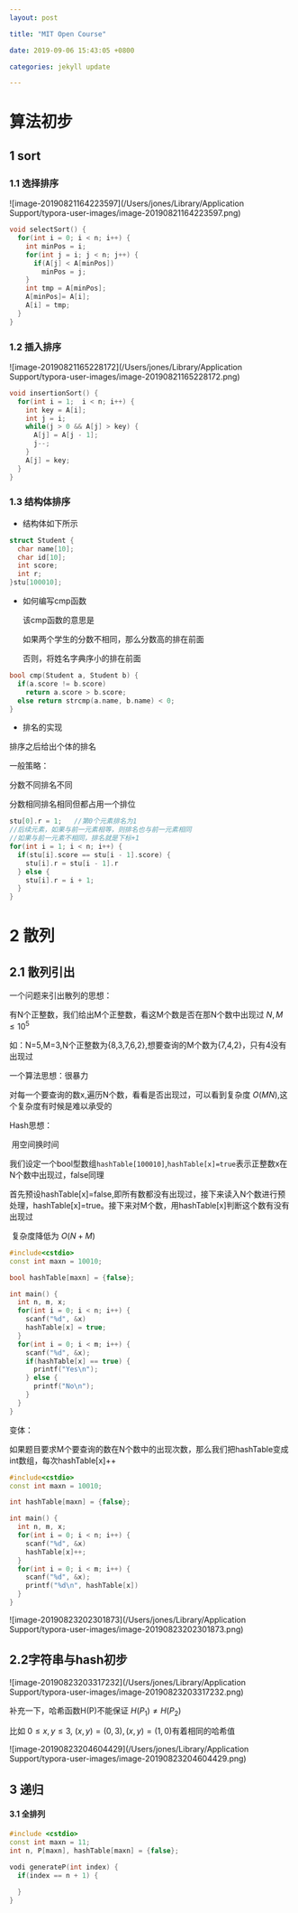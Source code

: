 ```yaml
---
layout: post

title: "MIT Open Course"

date: 2019-09-06 15:43:05 +0800

categories: jekyll update

---
```


<script type="text/x-mathjax-config">
MathJax.Hub.Config({
tex2jax: {
skipTags: ['script', 'noscript', 'style', 'textarea', 'pre'],
inlineMath: [['$','$']]
}
});
</script>
<script src='https://cdnjs.cloudflare.com/ajax/libs/mathjax/2.7.5/latest.js?config=TeX-MML-AM_CHTML' async></script>

<script type="text/x-mathjax-config">
MathJax.Hub.Config({
tex2jax: {
skipTags: ['script', 'noscript', 'style', 'textarea', 'pre'],
inlineMath: [['$','$']]
}
});
</script>
<script src='https://cdnjs.cloudflare.com/ajax/libs/mathjax/2.7.5/latest.js?config=TeX-MML-AM_CHTML' async></script>

# 算法初步

## 1 sort

### 1.1 选择排序

![image-20190821164223597](/Users/jones/Library/Application Support/typora-user-images/image-20190821164223597.png)

```cpp
void selectSort() {
  for(int i = 0; i < n; i++) {
    int minPos = i;
    for(int j = i; j < n; j++) {
      if(A[j] < A[minPos])
        minPos = j;
    }
    int tmp = A[minPos];
    A[minPos]= A[i];
    A[i] = tmp;
  }
}
```

### 1.2 插入排序

![image-20190821165228172](/Users/jones/Library/Application Support/typora-user-images/image-20190821165228172.png)

```cpp
void insertionSort() {
  for(int i = 1;  i < n; i++) {
    int key = A[i];
    int j = i;
    while(j > 0 && A[j] > key) {
      A[j] = A[j - 1];
      j--;
    }
    A[j] = key;
  }
}
```

### 1.3 结构体排序

*  结构体如下所示

```cpp
struct Student {
  char name[10];
  char id[10];
  int score;
  int r;
}stu[100010];
```

* 如何编写cmp函数

  该cmp函数的意思是

  如果两个学生的分数不相同，那么分数高的排在前面

  否则，将姓名字典序小的排在前面

```cpp
bool cmp(Student a, Student b) {
  if(a.score != b.score)
    return a.score > b.score;
  else return strcmp(a.name, b.name) < 0;
}
```

* 排名的实现

排序之后给出个体的排名

一般策略：

分数不同排名不同

分数相同排名相同但都占用一个排位

```cpp
stu[0].r = 1;	//第0个元素排名为1
//后续元素，如果与前一元素相等，则排名也与前一元素相同
//如果与前一元素不相同，排名就是下标+1
for(int i = 1; i < n; i++) {
  if(stu[i].score == stu[i - 1].score) {
    stu[i].r = stu[i - 1].r
  } else {
    stu[i].r = i + 1;
  }
}
```



# 2 散列

## 2.1 散列引出

一个问题来引出散列的思想：

有N个正整数，我们给出M个正整数，看这M个数是否在那N个数中出现过 $N,M\leq 10^5$

如：N=5,M=3,N个正整数为{8,3,7,6,2},想要查询的M个数为{7,4,2}，只有4没有出现过



一个算法思想：很暴力

对每一个要查询的数x,遍历N个数，看看是否出现过，可以看到复杂度 $O(MN)$,这个复杂度有时候是难以承受的

Hash思想：

​		用空间换时间

​		我们设定一个bool型数组`hashTable[100010]`,`hashTable[x]=true`表示正整数x在N个数中出现过，false同理

​		首先预设hashTable[x]=false,即所有数都没有出现过，接下来读入N个数进行预处理，hashTable[x]=true。接下来对M个数，用hashTable[x]判断这个数有没有出现过

​		复杂度降低为 $O(N+M)$

```cpp
#include<cstdio>
const int maxn = 10010;

bool hashTable[maxn] = {false};

int main() {
  int n, m, x;
  for(int i = 0; i < n; i++) {
    scanf("%d", &x)
    hashTable[x] = true;
  }
  for(int i = 0; i < m; i++) {
    scanf("%d", &x);
    if(hashTable[x] == true) {
      printf("Yes\n");
    } else {
      printf("No\n");
    }
  }
}
```



变体：

如果题目要求M个要查询的数在N个数中的出现次数，那么我们把hashTable变成int数组，每次hashTable[x]++



```cpp
#include<cstdio>
const int maxn = 10010;

int hashTable[maxn] = {false};

int main() {
  int n, m, x;
  for(int i = 0; i < n; i++) {
    scanf("%d", &x)
    hashTable[x]++;
  }
  for(int i = 0; i < m; i++) {
    scanf("%d", &x);
   	printf("%d\n", hashTable[x])
  }
}
```

![image-20190823202301873](/Users/jones/Library/Application Support/typora-user-images/image-20190823202301873.png)

## 2.2字符串与hash初步

![image-20190823203317232](/Users/jones/Library/Application Support/typora-user-images/image-20190823203317232.png)

补充一下，哈希函数H(P)不能保证 $H(P_1)\neq H(P_2)$

比如 $0\leq x,y\leq 3$, $(x,y)=(0,3),(x,y)=(1,0)$有着相同的哈希值

![image-20190823204604429](/Users/jones/Library/Application Support/typora-user-images/image-20190823204604429.png)





## 3 递归

#### 3.1 全排列

```cpp
#include <cstdio>
const int maxn = 11;
int n, P[maxn], hashTable[maxn] = {false};

vodi generateP(int index) {
  if(index == n + 1) {
    
  }
}
```

